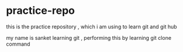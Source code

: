 # practice-repo
this is the practice repository , which i am using to learn git and git hub 


my name is sanket 
learning git , performing this by learning git clone command 

